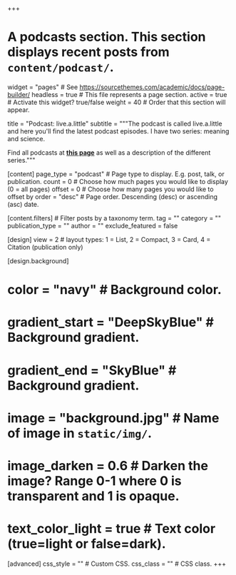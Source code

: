 +++
# A podcasts section. This section displays recent posts from `content/podcast/`.
widget                = "pages"           # See https://sourcethemes.com/academic/docs/page-builder/
headless              = true              # This file represents a page section.
active                = true              # Activate this widget? true/false
weight                = 40                # Order that this section will appear.

title = "Podcast: live.a.little"
subtitle              = """The podcast is called live.a.little and here you'll find the latest podcast episodes. I have two series: meaning and science.

Find all podcasts at <strong>[this page](/livealittle/)</strong> as well as a description of the different series."""

[content]
  page_type           = "podcast"         # Page type to display. E.g. post, talk, or publication.
  count               = 0                 # Choose how much pages you would like to display (0 = all pages)
  offset              = 0                 # Choose how many pages you would like to offset by
  order               = "desc"            # Page order. Descending (desc) or ascending (asc) date.

  [content.filters]                       # Filter posts by a taxonomy term.
    tag               = ""
    category          = ""
    publication_type  = ""
    author            = ""
    exclude_featured  = false
  
[design]
  view                = 2                 # layout types: 1 = List, 2 = Compact, 3 = Card, 4 = Citation (publication only)
  
[design.background]
  # color             = "navy"            # Background color.
  # gradient_start    = "DeepSkyBlue"     # Background gradient.
  # gradient_end      = "SkyBlue"         # Background gradient.
  # image             = "background.jpg"  # Name of image in `static/img/`.
  # image_darken      = 0.6               # Darken the image? Range 0-1 where 0 is transparent and 1 is opaque.
  # text_color_light  = true              # Text color (true=light or false=dark).
  
[advanced]
 css_style            = ""                # Custom CSS. 
 css_class            = ""                # CSS class.
+++


